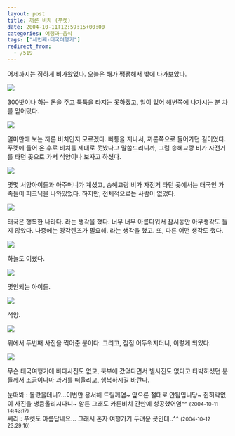 ```yaml
---
layout: post
title: 까론 비치 (푸켓)
date: 2004-10-11T12:59:15+00:00
categories: 여행과-음식
tags: ["세번째-태국여행기"]
redirect_from:
  - /519
---
```


어제까지는 징하게 비가왔었다. 오늘은 해가 쨍쨍해서 밖에 나가보았다.

![ ](/assets/media/uploads_2004_10_PA110003.jpg)

300밧이나 하는 돈을 주고 툭툭을 타지는 못하겠고, 일이 있어 해변쪽에 나가시는 분 차를 얻어탔다.

![ ](/assets/media/uploads_2004_10_PA110047.jpg)

얼마만에 보는 까론 비치인지 모르겠다. 빠통을 지나서, 까론쪽으로 들어가던 길이었다. 푸켓에 들어 온 후로 비치를 제대로 못봤다고 말씀드리니까, 그럼 송혜교랑 비가 자전거를 타던 곳으로 가서 석양이나 보자고 하셨다.

![ ](/assets/media/uploads_2004_10_PA110049.jpg)

몇몇 서양아이들과 아주머니가 계셨고, 송혜교랑 비가 자전거 타던 곳에서는 태국인 가족들이 피크닉을 나와있었다. 하지만, 전체적으로는 사람이 없었다.

![ ](/assets/media/uploads_2004_10_PA110053.jpg)

태국은 행복한 나라다. 라는 생각을 했다. 너무 너무 아름다워서 잠시동안 아무생각도 들지 않았다. 나중에는 광각렌즈가 필요해. 라는 생각을 했고. 또, 다른 어떤 생각도 했다.

![ ](/assets/media/uploads_2004_10_PA110054.jpg)

하늘도 이뻤다.

![ ](/assets/media/uploads_2004_10_PA110055.jpg)

몇안되는 아이들.

![ ](/assets/media/uploads_2004_10_PA110062.jpg)

석양.

![ ](/assets/media/uploads_2004_10_PA110064.jpg)

위에서 두번째 사진을 찍어준 분이다. 그리고, 점점 어두워지더니, 이렇게 되었다.

![ ](/assets/media/uploads_2004_10_PA110065.jpg)

무슨 태국여행기에 바다사진도 없고, 북부에 갔었다면서 별사진도 없다고 타박하셨던 분들께서 조금이나마 과거를 떠올리고, 행복하시길 바란다.
<div id=comments>
<div class=comment>
<!--- cmt:874 --->
<!--- mail: --->
<!--- parent:0 --->
눈떠봐 : 
몰랐을테니?...이번만 용서해 드릴께염~ 앞으론 절대로 안됨입니당~ 쥔허락없이 사진을 냉큼올리시다니~
암튼 그래도 카론비치 간만에 성공했어염^^
 <small>(2004-10-11 14:43:17)</small>
</div>
<div class=comment>
<!--- cmt:875 --->
<!--- mail: --->
<!--- parent:0 --->
쎄리 : 
푸켓도 아름답네요...
그래서 혼자 여행가기 두려운 곳인데..^^
 <small>(2004-10-12 23:29:16)</small>
</div>
</div>
